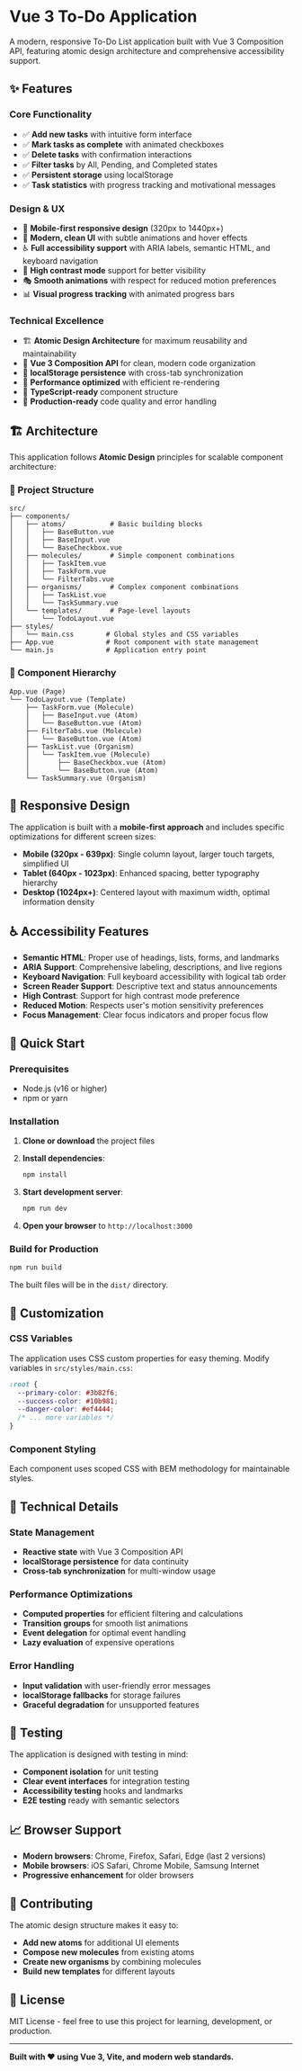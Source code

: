 # Vue 3 To-Do Application

A modern, responsive To-Do List application built with Vue 3 Composition API, featuring atomic design architecture and comprehensive accessibility support.

## ✨ Features

### Core Functionality

- ✅ **Add new tasks** with intuitive form interface
- ✅ **Mark tasks as complete** with animated checkboxes
- ✅ **Delete tasks** with confirmation interactions
- ✅ **Filter tasks** by All, Pending, and Completed states
- ✅ **Persistent storage** using localStorage
- ✅ **Task statistics** with progress tracking and motivational messages

### Design & UX

- 📱 **Mobile-first responsive design** (320px to 1440px+)
- 🎨 **Modern, clean UI** with subtle animations and hover effects
- ♿ **Full accessibility support** with ARIA labels, semantic HTML, and keyboard navigation
- 🌙 **High contrast mode** support for better visibility
- 🎭 **Smooth animations** with respect for reduced motion preferences
- 📊 **Visual progress tracking** with animated progress bars

### Technical Excellence

- 🏗️ **Atomic Design Architecture** for maximum reusability and maintainability
- 🔧 **Vue 3 Composition API** for clean, modern code organization
- 💾 **localStorage persistence** with cross-tab synchronization
- 🚀 **Performance optimized** with efficient re-rendering
- 📝 **TypeScript-ready** component structure
- 🧪 **Production-ready** code quality and error handling

## 🏗️ Architecture

This application follows **Atomic Design** principles for scalable component architecture:

### 📁 Project Structure

```
src/
├── components/
│   ├── atoms/           # Basic building blocks
│   │   ├── BaseButton.vue
│   │   ├── BaseInput.vue
│   │   └── BaseCheckbox.vue
│   ├── molecules/       # Simple component combinations
│   │   ├── TaskItem.vue
│   │   ├── TaskForm.vue
│   │   └── FilterTabs.vue
│   ├── organisms/       # Complex component combinations
│   │   ├── TaskList.vue
│   │   └── TaskSummary.vue
│   └── templates/       # Page-level layouts
│       └── TodoLayout.vue
├── styles/
│   └── main.css        # Global styles and CSS variables
├── App.vue             # Root component with state management
└── main.js             # Application entry point
```

### 🧱 Component Hierarchy

```
App.vue (Page)
└── TodoLayout.vue (Template)
    ├── TaskForm.vue (Molecule)
    │   ├── BaseInput.vue (Atom)
    │   └── BaseButton.vue (Atom)
    ├── FilterTabs.vue (Molecule)
    │   └── BaseButton.vue (Atom)
    ├── TaskList.vue (Organism)
    │   └── TaskItem.vue (Molecule)
    │       ├── BaseCheckbox.vue (Atom)
    │       └── BaseButton.vue (Atom)
    └── TaskSummary.vue (Organism)
```

## 📱 Responsive Design

The application is built with a **mobile-first approach** and includes specific optimizations for different screen sizes:

- **Mobile (320px - 639px)**: Single column layout, larger touch targets, simplified UI
- **Tablet (640px - 1023px)**: Enhanced spacing, better typography hierarchy
- **Desktop (1024px+)**: Centered layout with maximum width, optimal information density

## ♿ Accessibility Features

- **Semantic HTML**: Proper use of headings, lists, forms, and landmarks
- **ARIA Support**: Comprehensive labeling, descriptions, and live regions
- **Keyboard Navigation**: Full keyboard accessibility with logical tab order
- **Screen Reader Support**: Descriptive text and status announcements
- **High Contrast**: Support for high contrast mode preference
- **Reduced Motion**: Respects user's motion sensitivity preferences
- **Focus Management**: Clear focus indicators and proper focus flow

## 🚀 Quick Start

### Prerequisites

- Node.js (v16 or higher)
- npm or yarn

### Installation

1. **Clone or download** the project files
2. **Install dependencies**:

   ```bash
   npm install
   ```

3. **Start development server**:

   ```bash
   npm run dev
   ```

4. **Open your browser** to `http://localhost:3000`

### Build for Production

```bash
npm run build
```

The built files will be in the `dist/` directory.

## 🎨 Customization

### CSS Variables

The application uses CSS custom properties for easy theming. Modify variables in `src/styles/main.css`:

```css
:root {
  --primary-color: #3b82f6;
  --success-color: #10b981;
  --danger-color: #ef4444;
  /* ... more variables */
}
```

### Component Styling

Each component uses scoped CSS with BEM methodology for maintainable styles.

## 🔧 Technical Details

### State Management

- **Reactive state** with Vue 3 Composition API
- **localStorage persistence** for data continuity
- **Cross-tab synchronization** for multi-window usage

### Performance Optimizations

- **Computed properties** for efficient filtering and calculations
- **Transition groups** for smooth list animations
- **Event delegation** for optimal event handling
- **Lazy evaluation** of expensive operations

### Error Handling

- **Input validation** with user-friendly error messages
- **localStorage fallbacks** for storage failures
- **Graceful degradation** for unsupported features

## 🧪 Testing

The application is designed with testing in mind:

- **Component isolation** for unit testing
- **Clear event interfaces** for integration testing
- **Accessibility testing** hooks and landmarks
- **E2E testing** ready with semantic selectors

## 📈 Browser Support

- **Modern browsers**: Chrome, Firefox, Safari, Edge (last 2 versions)
- **Mobile browsers**: iOS Safari, Chrome Mobile, Samsung Internet
- **Progressive enhancement** for older browsers

## 🤝 Contributing

The atomic design structure makes it easy to:

- **Add new atoms** for additional UI elements
- **Compose new molecules** from existing atoms
- **Create new organisms** by combining molecules
- **Build new templates** for different layouts

## 📝 License

MIT License - feel free to use this project for learning, development, or production.

---

**Built with ❤️ using Vue 3, Vite, and modern web standards.**
